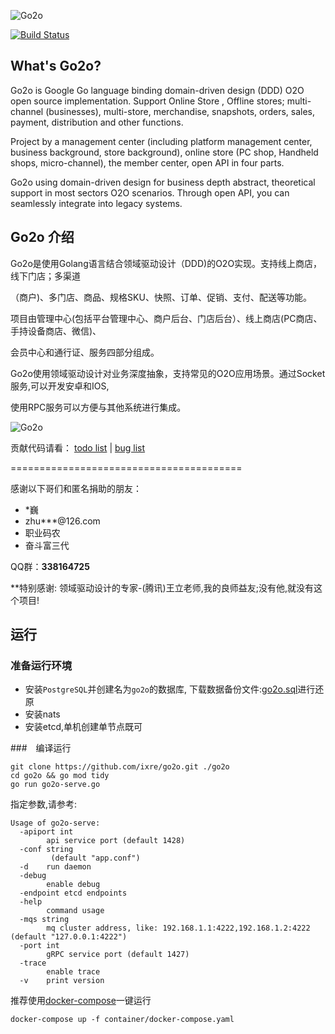 ![Go2o](https://raw.githubusercontent.com/ixre/go2o/master/docs/mark.gif "GO2O")

[![Build Status](https://cloud.drone.io/api/badges/ixre/cms/status.svg)](https://cloud.drone.io/ixre/cms)

## What's Go2o? ##

Go2o is Google Go language binding domain-driven design (DDD) O2O open source implementation. Support Online Store ,
Offline stores; multi-channel (businesses), multi-store, merchandise, snapshots, orders, sales, payment, distribution
and other functions.

Project by a management center (including platform management center, business background, store background), online
store (PC shop, Handheld shops, micro-channel), the member center, open API in four parts.

Go2o using domain-driven design for business depth abstract, theoretical support in most sectors O2O scenarios. Through
open API, you can seamlessly integrate into legacy systems.

## Go2o 介绍 ##

Go2o是使用Golang语言结合领域驱动设计（DDD)的O2O实现。支持线上商店，线下门店；多渠道

（商户)、多门店、商品、规格SKU、快照、订单、促销、支付、配送等功能。

项目由管理中心(包括平台管理中心、商户后台、门店后台）、线上商店(PC商店、手持设备商店、微信)、

会员中心和通行证、服务四部分组成。

Go2o使用领域驱动设计对业务深度抽象，支持常见的O2O应用场景。通过Socket服务,可以开发安卓和IOS,

使用RPC服务可以方便与其他系统进行集成。

![Go2o](https://raw.githubusercontent.com/ixre/go2o/master/snapshot/dashboard.png "GO2O-DASHBOARD")


贡献代码请看： [todo list](https://github.com/ixre/go2o/tree/master/docs/dev/todo.md) |
[bug list](https://github.com/ixre/go2o/tree/master/docs/dev/bug.md)


========================================

感谢以下哥们和匿名捐助的朋友：

- *巍
- zhu***@126.com 
- 职业码农 
- 奋斗富三代

QQ群：**338164725**

**特别感谢: 领域驱动设计的专家-(腾讯)王立老师,我的良师益友;没有他,就没有这个项目!


## 运行 

### 准备运行环境

- 安装`PostgreSQL`并创建名为`go2o`的数据库, 下载数据备份文件:[go2o.sql](https://github.com/ixre/go2o/blob/master/docs/data/go2o.sql)进行还原
- 安装nats
- 安装etcd,单机创建单节点既可

###　编译运行
```
git clone https://github.com/ixre/go2o.git ./go2o
cd go2o && go mod tidy 
go run go2o-serve.go
```
指定参数,请参考:
```
Usage of go2o-serve:
  -apiport int
        api service port (default 1428)
  -conf string
         (default "app.conf")
  -d    run daemon
  -debug
        enable debug
  -endpoint etcd endpoints
  -help
        command usage
  -mqs string
        mq cluster address, like: 192.168.1.1:4222,192.168.1.2:4222 (default "127.0.0.1:4222")
  -port int
        gRPC service port (default 1427)
  -trace
        enable trace
  -v    print version
```

推荐使用[docker-compose](container/docker-compose.yaml)一键运行
```
docker-compose up -f container/docker-compose.yaml
```


